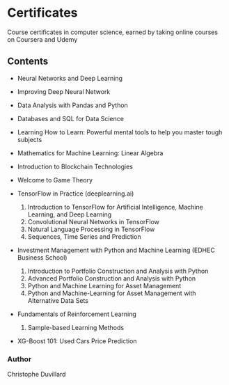 # Certificates
 Course certificates in computer science, earned by taking online courses on Coursera and Udemy

## Contents

- Neural Networks and Deep Learning

- Improving Deep Neural Network

- Data Analysis with Pandas and Python

- Databases and SQL for Data Science

- Learning How to Learn: Powerful mental tools to help you master tough subjects

- Mathematics for Machine Learning: Linear Algebra

- Introduction to Blockchain Technologies

- Welcome to Game Theory

- TensorFlow in Practice (deeplearning.ai)
  1) Introduction to TensorFlow for Artificial Intelligence, Machine Learning, and Deep Learning 
  2) Convolutional Neural Networks in TensorFlow
  3) Natural Language Processing in TensorFlow
  4) Sequences, Time Series and Prediction

- Investment Management with Python and Machine Learning (EDHEC Business School)
  1) Introduction to Portfolio Construction and Analysis with Python
  2) Advanced Portfolio Construction and Analysis with Python
  3) Python and Machine Learning for Asset Management
  4) Python and Machine-Learning for Asset Management with Alternative Data Sets

- Fundamentals of Reinforcement Learning
  1) Sample-based Learning Methods

- XG-Boost 101: Used Cars Price Prediction

### Author
Christophe Duvillard
